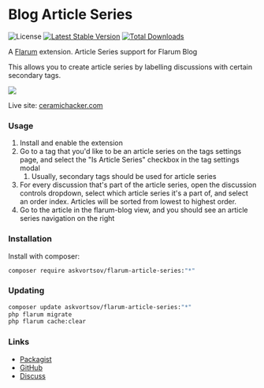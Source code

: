 # Blog Article Series

![License](https://img.shields.io/badge/license-MIT-blue.svg) [![Latest Stable Version](https://img.shields.io/packagist/v/askvortsov/flarum-article-series.svg)](https://packagist.org/packages/askvortsov/flarum-article-series) [![Total Downloads](https://img.shields.io/packagist/dt/askvortsov/flarum-article-series.svg)](https://packagist.org/packages/askvortsov/flarum-article-series)

A [Flarum](http://flarum.org) extension. Article Series support for Flarum Blog

This allows you to create article series by labelling discussions with certain secondary tags.

![](https://i.imgur.com/uJ74H6g.jpg)

Live site: [ceramichacker.com](https://ceramichacker.com)

### Usage

1. Install and enable the extension
2. Go to a tag that you'd like to be an article series on the tags settings page, and select the "Is Article Series" checkbox in the tag settings modal
   1. Usually, secondary tags should be used for article series
3. For every discussion that's part of the article series, open the discussion controls dropdown, select which article series it's a part of, and select an order index. Articles will be sorted from lowest to highest order.
4. Go to the article in the flarum-blog view, and you should see an article series navigation on the right

### Installation

Install with composer:

```sh
composer require askvortsov/flarum-article-series:"*"
```

### Updating

```sh
composer update askvortsov/flarum-article-series:"*"
php flarum migrate
php flarum cache:clear
```

### Links

- [Packagist](https://packagist.org/packages/askvortsov/flarum-article-series)
- [GitHub](https://github.com/askvortsov/flarum-article-series)
- [Discuss](https://discuss.flarum.org/d/PUT_DISCUSS_SLUG_HERE)
